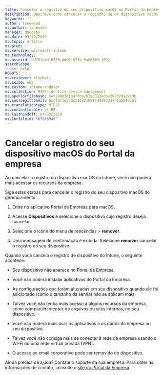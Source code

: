 ```yaml
---
title: Cancelar o registro do seu dispositivo macOS no Portal da Empresa do Intune | Microsoft Docs
description: Descreve como cancelar o registro de um dispositivo macOS no Portal da Empresa
keywords: ''
author: lenewsad
ms.author: lanewsad
manager: dougeby
ms.date: 03/20/2019
ms.topic: article
ms.prod: ''
ms.service: microsoft-intune
ms.technology: ''
ms.assetid: dd79fc4d-6265-4dd0-87fb-8ab66b1cf692
searchScope:
- User help
ROBOTS: ''
ms.reviewer: elocholi
ms.suite: ems
ms.custom: intune-enduser
ms.collection: M365-identity-device-management
ms.openlocfilehash: 6e7290820134ffba2638c313adb4297d7da29c3b
ms.sourcegitcommit: bccfbf1e3bdc31382189fc4489d337d1a554e6a1
ms.translationtype: MTE75
ms.contentlocale: pt-BR
ms.lasthandoff: 07/03/2019
ms.locfileid: "67545948"
---
```

# <a name="unenroll-your-macos-device-from-company-portal"></a>Cancelar o registro do seu dispositivo macOS do Portal da empresa

Ao cancelar o registro do dispositivo macOS do Intune, você não poderá mais acessar os recursos da empresa.

Siga estas etapas para cancelar o registro do seu dispositivo macOS do gerenciamento:

1. Entre no aplicativo Portal da Empresa para macOS.
2. Acesse **Dispositivos** e selecione o dispositivo cujo registro deseja cancelar.

3. Selecione o ícone do menu de reticências > **remover**.
4. Uma mensagem de confirmação é exibida. Selecione **remover** cancelar o registro do seu dispositivo. 

Quando você cancela o registro de dispositivo do Intune, o seguinte acontece:

- Seu dispositivo não aparece no Portal da Empresa.

- Você não poderá instalar aplicativos do Portal da Empresa.

- As configurações que foram alteradas em seu dispositivo quando ele foi adicionado (como o tamanho da senha) não se aplicam mais.

- Talvez você não tenha mais acesso a alguns recursos da empresa, como compartilhamentos de arquivos ou sites internos, no seu dispositivo.

- Você não poderá mais usar os aplicativos e os dados da empresa no seu dispositivo.

- Talvez você não consiga mais se conectar à rede da empresa usando o Wi-Fi ou uma rede virtual privada (VPN).

- O acesso ao email corporativo pode ser removido do dispositivo.

Ainda precisa de ajuda? Contate o suporte da sua empresa. Para obter as informações de contato, consulte o [site do Portal da Empresa](https://go.microsoft.com/fwlink/?linkid=2010980).
